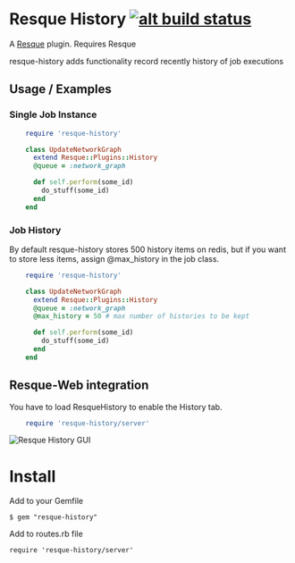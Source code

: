 # Resque History [![alt build status][1]][2]

[1]: https://secure.travis-ci.org/ilyakatz/resque-history.png?branch=master
[2]: http://travis-ci.org/#!/ilyakatz/resque-history


A [Resque][rq] plugin. Requires Resque

resque-history adds functionality record recently history of job executions

Usage / Examples
----------------

### Single Job Instance

```ruby
    require 'resque-history'

    class UpdateNetworkGraph
      extend Resque::Plugins::History
      @queue = :network_graph

      def self.perform(some_id)
        do_stuff(some_id)
      end
    end
```


### Job History

By default resque-history stores 500 history items on redis, 
but if you want to store less items, assign @max_history in the job class.

```ruby
    require 'resque-history'

    class UpdateNetworkGraph
      extend Resque::Plugins::History
      @queue = :network_graph
      @max_history = 50 # max number of histories to be kept

      def self.perform(some_id)
        do_stuff(some_id)
      end
    end
```

Resque-Web integration
----------------------

You have to load ResqueHistory to enable the History tab.

```ruby
    require 'resque-history/server'
```

![Resque History GUI](https://img.skitch.com/20120510-x4egbeih39bb2xe82c2mtapmp9.jpg)

Install
=======

Add to your Gemfile

    $ gem "resque-history"
    
Add to routes.rb file

    require 'resque-history/server'

[rq]: http://github.com/defunkt/resque